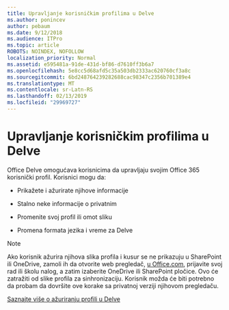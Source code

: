 ```yaml
---
title: Upravljanje korisničkim profilima u Delve
ms.author: ponincev
author: pebaum
ms.date: 9/12/2018
ms.audience: ITPro
ms.topic: article
ROBOTS: NOINDEX, NOFOLLOW
localization_priority: Normal
ms.assetid: e595481a-91de-431d-bf86-d7610ff3b6a7
ms.openlocfilehash: 5e8cc5d68afd5c35a503db2333ac620760cf3a8c
ms.sourcegitcommit: 6bd248764239282688cac98347c2356b701389e4
ms.translationtype: MT
ms.contentlocale: sr-Latn-RS
ms.lasthandoff: 02/13/2019
ms.locfileid: "29969727"
---
```

# <a name="manage-user-profiles-in-delve"></a>Upravljanje korisničkim profilima u Delve

Office Delve omogućava korisnicima da upravljaju svojim Office 365 korisnički profil. Korisnici mogu da:
  
- Prikažete i ažurirate njihove informacije
    
- Stalno neke informacije o privatnim
    
- Promenite svoj profil ili omot sliku
    
- Promena formata jezika i vreme za Delve
    
> [!NOTE]
> Ako korisnik ažurira njihova slika profila i kusur se ne prikazuju u SharePoint ili OneDrive, zamoli ih da otvorite web pregledač, [u Office.com](https://www.office.com), prijavite svoj rad ili školu nalog, a zatim izaberite OneDrive ili SharePoint pločice. Ovo će zatražiti od slike profila za sinhronizaciju. Korisnik možda će biti potrebno da probam da dovršite ove korake sa privatnoj verziji njihovom pregledaču. 
  
[Saznajte više o ažuriranju profili u Delve](https://go.microsoft.com/fwlink/?linkid=735070)
  

